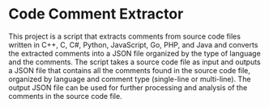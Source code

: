 # Code Comment Extractor

This project is a script that extracts comments from source code files written in C++, C, C#, Python, JavaScript, Go, PHP, and Java and converts the extracted comments into a JSON file organized by the type of language and the comments. The script takes a source code file as input and outputs a JSON file that contains all the comments found in the source code file, organized by language and comment type (single-line or multi-line). The output JSON file can be used for further processing and analysis of the comments in the source code file.

